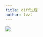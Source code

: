 ```yaml
---
title: diff过程
author: lvzl
---
```


<img data-fancybox="gallery" src="https://mp-780ec593-98c3-47c6-9328-1690ac79007b.cdn.bspapp.com/images//vue_diff.jpg" />

<script setup>
  import useFancybox from '@use/useFancybox.js'
  useFancybox()
</script>
